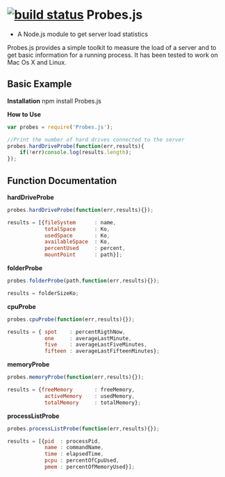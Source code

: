 [![build status](https://secure.travis-ci.org/ProlificLab/Probes.js.png)](http://travis-ci.org/ProlificLab/Probes.js)
Probes.js
=======

* A Node.js module to get server load statistics

Probes.js provides a simple toolkit to measure the load of a server and to get basic information for a running process.
It has been tested to work on Mac Os X and Linux.

Basic Example
-------------
**Installation**
npm install Probes.js

**How to Use**

```javascript
var probes = require('Probes.js');

//Print the number of hard drives connected to the server
probes.hardDriveProbe(function(err,results){
    if(!err)console.log(results.length);
});
```

Function Documentation
----------------------

**hardDriveProbe**

```javascript
probes.hardDriveProbe(function(err,results){});

results = [{fileSystem      : name,
            totalSpace      : Ko,
            usedSpace       : Ko,
            availableSpace  : Ko,
            percentUsed     : percent,
            mountPoint      : path}];
```

**folderProbe**

```javascript
probes.folderProbe(path,function(err,results){});

results = folderSizeKo;
```

**cpuProbe**

```javascript
probes.cpuProbe(function(err,results){});

results = { spot    : percentRigthNow,
            one     : averageLastMinute,
            five    : averageLastFiveMinutes,
            fifteen : averageLastFifteenMinutes};
```

**memoryProbe**

```javascript
probes.memoryProbe(function(err,results){});

results = {freeMemory       : freeMemory,
            activeMemory    : usedMemory,
            totalMemory     : totalMemory};
```

**processListProbe**

```javascript
probes.processListProbe(function(err,results){});

results = [{pid  : processPid,
            name : commandName,
            time : elapsedTime,
            pcpu : percentOfCpuUsed,
            pmem : percentOfMemoryUsed}];
```